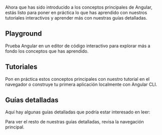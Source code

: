 <docs-decorative-header title="Siguientes Pasos" imgSrc="adev/src/assets/images/roadmap.svg"> <!-- markdownlint-disable-line -->
</docs-decorative-header>

Ahora que has sido introducido a los conceptos principales de Angular, estás listo para poner en práctica lo que has aprendido con nuestros tutoriales interactivos y aprender más con nuestras guías detalladas.

## Playground

Prueba Angular en un editor de código interactivo para explorar más a fondo los conceptos que has aprendido.

<docs-pill-row>
  <docs-pill title="Jugar con Angular!" href="playground" />
</docs-pill-row>

## Tutoriales

Pon en práctica estos conceptos principales con nuestro tutorial en el navegador o construye tu primera aplicación localmente con Angular CLI.

<docs-pill-row>
  <docs-pill title="Aprender los fundamentos de Angular" href="tutorials/learn-angular" />
  <docs-pill title="Crea tu primera aplicación Angular" href="tutorials/first-app" />
</docs-pill-row>

## Guías detalladas

Aquí hay algunas guías detalladas que podría estar interesado en leer:

<docs-pill-row>
  <docs-pill title="Guía Detallada de Componentes" href="guide/components/importing" />
  <docs-pill title="Guía Detallada de Plantillas" href="guide/templates" />
  <docs-pill title="Guía Detallada de Formularios" href="/guide/forms" />
</docs-pill-row>

Para ver el resto de nuestras guías detalladas, revisa la navegación principal.
